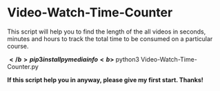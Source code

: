 # Video-Watch-Time-Counter
This script will help you to find the length of the all videos in seconds, minutes and hours to track the total time to be consumed on a particular course.

<b>$</b> pip3 install pymediainfo
<b>$</b> python3 Video-Watch-Time-Counter.py


<b>If this script help you in anyway, please give my first start. Thanks!</b>

